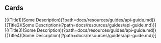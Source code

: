 
## <a name="cards"/> Cards

[{(Title1)(Some Description)(?path=docs/resources/guides/api-guide.md)}{(Title2)(Some Description)(?path=docs/resources/guides/api-guide.md)}]
[{(Title3)(Some Description)(?path=docs/resources/guides/api-guide.md)}{(Title4)(Some Description)(?path=docs/resources/guides/api-guide.md)}]
